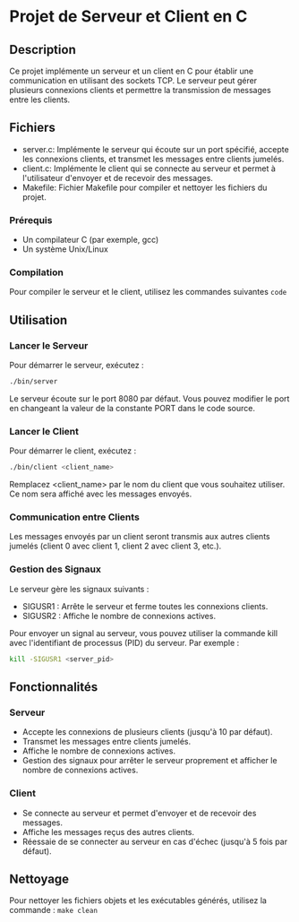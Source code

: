 
# Projet de Serveur et Client en C
## Description
Ce projet implémente un serveur et un client en C pour établir une communication en utilisant des sockets TCP. Le serveur peut gérer plusieurs connexions clients et permettre la transmission de messages entre les clients.

## Fichiers
- server.c: Implémente le serveur qui écoute sur un port spécifié, accepte les connexions clients, et transmet les messages entre clients jumelés.
- client.c: Implémente le client qui se connecte au serveur et permet à l'utilisateur d'envoyer et de recevoir des messages.
- Makefile: Fichier Makefile pour compiler et nettoyer les fichiers du projet.
### Prérequis
- Un compilateur C (par exemple, gcc)
- Un système Unix/Linux
### Compilation
Pour compiler le serveur et le client, utilisez les commandes suivantes `code`

## Utilisation
### Lancer le Serveur
Pour démarrer le serveur, exécutez :

```sh
./bin/server
```
Le serveur écoute sur le port 8080 par défaut. Vous pouvez modifier le port en changeant la valeur de la constante PORT dans le code source.

### Lancer le Client
Pour démarrer le client, exécutez :

```sh
./bin/client <client_name>
```
Remplacez <client_name> par le nom du client que vous souhaitez utiliser. Ce nom sera affiché avec les messages envoyés.

### Communication entre Clients
Les messages envoyés par un client seront transmis aux autres clients jumelés (client 0 avec client 1, client 2 avec client 3, etc.).

### Gestion des Signaux
Le serveur gère les signaux suivants :
- SIGUSR1 : Arrête le serveur et ferme toutes les connexions clients.
- SIGUSR2 : Affiche le nombre de connexions actives.

Pour envoyer un signal au serveur, vous pouvez utiliser la commande kill avec l'identifiant de processus (PID) du serveur. Par exemple :

```sh
kill -SIGUSR1 <server_pid>
```

## Fonctionnalités
### Serveur
- Accepte les connexions de plusieurs clients (jusqu'à 10 par défaut).
- Transmet les messages entre clients jumelés.
- Affiche le nombre de connexions actives.
- Gestion des signaux pour arrêter le serveur proprement et afficher le nombre de connexions actives.
### Client
- Se connecte au serveur et permet d'envoyer et de recevoir des messages.
- Affiche les messages reçus des autres clients.
- Réessaie de se connecter au serveur en cas d'échec (jusqu'à 5 fois par défaut).


## Nettoyage
Pour nettoyer les fichiers objets et les exécutables générés, utilisez la commande : `make clean`


